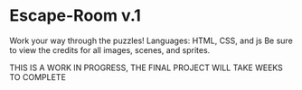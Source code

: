 # Escape-Room v.1
Work your way through the puzzles! Languages: HTML, CSS, and js
Be sure to view the credits for all images, scenes, and sprites.

THIS IS A WORK IN PROGRESS, THE FINAL PROJECT WILL TAKE WEEKS TO COMPLETE
